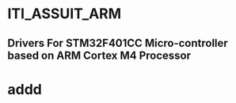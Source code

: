 # ITI_ASSUIT_ARM
## Drivers For STM32F401CC Micro-controller based on ARM Cortex M4 Processor
# addd